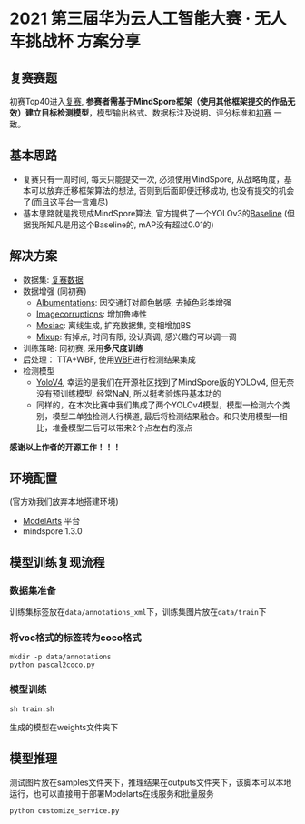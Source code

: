 # 2021 第三届华为云人工智能大赛 · 无人车挑战杯 方案分享
## 复赛赛题
初赛Top40进入[复赛](https://competition.huaweicloud.com/information/1000041539/fusai), **参赛者需基于MindSpore框架（使用其他框架提交的作品无效）建立目标检测模型**，模型输出格式、数据标注及说明、评分标准和[初赛](https://competition.huaweicloud.com/information/1000041539/circumstance) 一致。
## 基本思路
+ 复赛只有一周时间, 每天只能提交一次, 必须使用MindSpore, 从战略角度，基本可以放弃迁移框架算法的想法, 否则到后面即便迁移成功, 也没有提交的机会了(而且这平台一言难尽)
+ 基本思路就是找现成MindSpore算法, 官方提供了一个YOLOv3的[Baseline](https://developer.huaweicloud.com/develop/aigallery/article/detail?id=81b7eaf2-e767-4937-822f-e3e887c73380) (但据我所知凡是用这个Baseline的, mAP没有超过0.01的)

## 解决方案
+ 数据集: [复赛数据](https://marketplace.huaweicloud.com/markets/aihub/notebook/detail/?id=0fbf9486-9e71-41f0-9295-3d75b68b15db)
+ 数据增强 (同初赛)
    + [Albumentations](https://github.com/albumentations-team/albumentations): 因交通灯对颜色敏感, 去掉色彩类增强
    + [Imagecorruptions](https://github.com/bethgelab/imagecorruptions): 增加鲁棒性
    + [Mosiac](https://github.com/Tianxiaomo/pytorch-YOLOv4): 离线生成, 扩充数据集, 变相增加BS
    + [Mixup](https://github.com/facebookresearch/mixup-cifar10): 有掉点, 时间有限, 没认真调, 感兴趣的可以调一调
+ 训练策略: 同初赛, 采用**多尺度训练**
+ 后处理： TTA+WBF, 使用[WBF](https://github.com/ZFTurbo/Weighted-Boxes-Fusion)进行检测结果集成
+ 检测模型
    + [YoloV4](https://gitee.com/ascend/modelzoo/tree/master/built-in/MindSpore/Official/cv/detection/YOLOv4_Cspdarknet53_for_MindSpore), 幸运的是我们在开源社区找到了MindSpore版的YOLOv4, 但无奈没有预训练模型, 经常NaN, 所以挺考验炼丹基本功的
    + 同样的，在本次比赛中我们集成了两个YOLOv4模型，模型一检测六个类别，模型二单独检测人行横道, 最后将检测结果融合。和只使用模型一相比，堆叠模型二后可以带来2个点左右的涨点

**感谢以上作者的开源工作！！！**

## 环境配置
(官方劝我们放弃本地搭建环境)
+ [ModelArts](https://console.huaweicloud.com/modelarts/?region=cn-north-4#/dev-container) 平台
+ mindspore 1.3.0


## 模型训练复现流程
### 数据集准备
训练集标签放在`data/annotations_xml`下，训练集图片放在`data/train`下

### 将voc格式的标签转为coco格式
```
mkdir -p data/annotations
python pascal2coco.py
```

### 模型训练
```
sh train.sh
```
生成的模型在weights文件夹下

## 模型推理
测试图片放在samples文件夹下，推理结果在outputs文件夹下，该脚本可以本地运行，也可以直接用于部署Modelarts在线服务和批量服务
```
python customize_service.py
```
